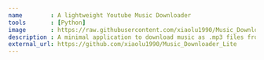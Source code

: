 ```yaml
---
name        : A lightweight Youtube Music Downloader
tools       : [Python]
image       : https://raw.githubusercontent.com/xiaolu1990/Music_Downloader_Lite/main/images/thumbnail.png
description : A minimal application to download music as .mp3 files from YouTube.
external_url: https://github.com/xiaolu1990/Music_Downloader_Lite
---
```

